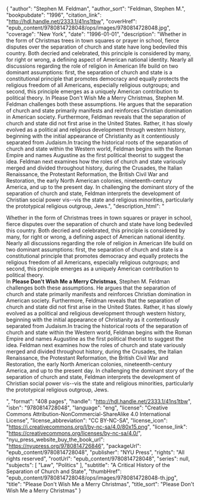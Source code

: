 {
  "author": "Stephen M. Feldman",
  "author_sort": "Feldman, Stephen M.",
  "bookpubdate": "1996",
  "citation_link": "http://hdl.handle.net/2333.1/41ns1tbw",
  "coverHref": "epub_content/9780814728048/ops/images/9780814728048.jpg",
  "coverage": "New York",
  "date": "1996-01-01",
  "description": "Whether in the form of Christmas trees in town squares or prayer in school, fierce disputes over the separation of church and state have long bedeviled this country. Both decried and celebrated, this principle is considered by many, for right or wrong, a defining aspect of American national identity. Nearly all discussions regarding the role of religion in American life build on two dominant assumptions: first, the separation of church and state is a constitutional principle that promotes democracy and equally protects the religious freedom of all Americans, especially religious outgroups; and second, this principle emerges as a uniquely American contribution to political theory. In Please Don't Wish Me a Merry Christmas, Stephen M. Feldman challenges both these assumptions. He argues that the separation of church and state primarily manifests and reinforces Christian domination in American society. Furthermore, Feldman reveals that the separation of church and state did not first arise in the United States. Rather, it has slowly evolved as a political and religious development through western history, beginning with the initial appearance of Christianity as it contentiously separated from Judaism.In tracing the historical roots of the separation of church and state within the Western world, Feldman begins with the Roman Empire and names Augustine as the first political theorist to suggest the idea. Feldman next examines how the roles of church and state variously merged and divided throughout history, during the Crusades, the Italian Renaissance, the Protestant Reformation, the British Civil War and Restoration, the early North American colonies, nineteenth-century America, and up to the present day. In challenging the dominant story of the separation of church and state, Feldman interprets the development of Christian social power vis--vis the state and religious minorities, particularly the prototypical religious outgroup, Jews.",
  "description_html": "<p>Whether in the form of Christmas trees in town squares or prayer in school, fierce disputes over the separation of church and state have long bedeviled this country. Both decried and celebrated, this principle is considered by many, for right or wrong, a defining aspect of American national identity.<br> Nearly all discussions regarding the role of religion in American life build on two dominant assumptions: first, the separation of church and state is a constitutional principle that promotes democracy and equally protects the religious freedom of all Americans, especially religious outgroups; and second, this principle emerges as a uniquely American contribution to political theory.<br> In <b>Please Don't Wish Me a Merry Christmas</b>, Stephen M. Feldman challenges both these assumptions. He argues that the separation of church and state primarily manifests and reinforces Christian domination in American society. Furthermore, Feldman reveals that the separation of church and state did not first arise in the United States. Rather, it has slowly evolved as a political and religious development through western history, beginning with the initial appearance of Christianity as it contentiously separated from Judaism.In tracing the historical roots of the separation of church and state within the Western world, Feldman begins with the Roman Empire and names Augustine as the first political theorist to suggest the idea. Feldman next examines how the roles of church and state variously merged and divided throughout history, during the Crusades, the Italian Renaissance, the Protestant Reformation, the British Civil War and Restoration, the early North American colonies, nineteenth-century America, and up to the present day. In challenging the dominant story of the separation of church and state, Feldman interprets the development of Christian social power vis--vis the state and religious minorities, particularly the prototypical religious outgroup, Jews.</p>",
  "format": "408 pages",
  "handle": "http://hdl.handle.net/2333.1/41ns1tbw",
  "isbn": "9780814728048",
  "language": "eng",
  "license": "Creative Commons Attribution-NonCommercial-ShareAlike 4.0 International License",
  "license_abbreviation": "CC BY-NC-SA",
  "license_icon": "https://i.creativecommons.org/l/by-nc-sa/4.0/80x15.png",
  "license_link": "https://creativecommons.org/licenses/by-nc-sa/4.0/",
  "nyu_press_website_buy_the_book_url": "https://nyupress.org/9780814726846",
  "packageUrl": "epub_content/9780814728048",
  "publisher": "NYU Press",
  "rights": "All rights reserved",
  "rootUrl": "epub_content/9780814728048",
  "series": null,
  "subjects": [
    "Law",
    "Politics"
  ],
  "subtitle": "A Critical History of the Separation of Church and State",
  "thumbHref": "epub_content/9780814728048/ops/images/9780814728048-th.jpg",
  "title": "Please Don't Wish Me a Merry Christmas",
  "title_sort": "Please Don't Wish Me a Merry Christmas"
}

